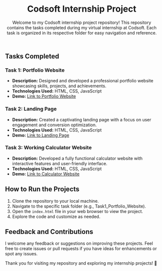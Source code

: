   <header>
        <h1>Codsoft Internship Project</h1>
        <p>Welcome to my Codsoft internship project repository! This repository contains the tasks completed during my virtual internship at Codsoft. Each task is organized in its respective folder for easy navigation and reference.</p>
    </header>

  <h2>Tasks Completed</h2>
        
 <article>
            <h3>Task 1: Portfolio Website</h3>
            <ul>
                <li><strong>Description:</strong> Designed and developed a professional portfolio website showcasing skills, projects, and achievements.</li>
                <li><strong>Technologies Used:</strong> HTML, CSS, JavaScript</li>
                <li><strong>Demo:</strong> <a href="https://huzaifayounus.netlify.app" target="_blank">Link to Portfolio Website</a></li>
            </ul>
        </article>

  <article>
            <h3>Task 2: Landing Page</h3>
            <ul>
                <li><strong>Description:</strong> Created a captivating landing page with a focus on user engagement and conversion optimization.</li>
                <li><strong>Technologies Used:</strong> HTML, CSS, JavaScript</li>
                <li><strong>Demo:</strong> <a href="https://trippynow.netlify.app" target="_blank">Link to Landing Page</a></li>
            </ul>
        </article>

<article>
            <h3>Task 3: Working Calculator Website</h3>
            <ul>
                <li><strong>Description:</strong> Developed a fully functional calculator website with interactive features and user-friendly interface.</li>
                <li><strong>Technologies Used:</strong> HTML, CSS, JavaScript</li>
                <li><strong>Demo:</strong> <a href="https://example.com" target="_blank">Link to Calculator Website</a></li>
            </ul>
        </article>
  

<h2>How to Run the Projects</h2>
        <ol>
            <li>Clone the repository to your local machine.</li>
            <li>Navigate to the specific task folder (e.g., Task1_Portfolio_Website).</li>
            <li>Open the <code>index.html</code> file in your web browser to view the project.</li>
            <li>Explore the code and customize as needed.</li>
        </ol>



 <h2>Feedback and Contributions</h2>
        <p>I welcome any feedback or suggestions on improving these projects. Feel free to create issues or pull requests if you have ideas for enhancements or spot any issues.</p>
        <p>Thank you for visiting my repository and exploring my internship projects! 🚀</p>


